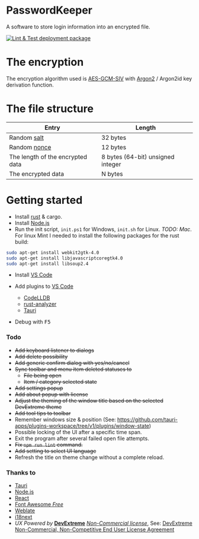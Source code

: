# PasswordKeeper
A software to store login information into an encrypted file. 

[![Lint & Test deployment package](https://github.com/VPKSoft/PasswordKeeper/actions/workflows/main-lint-test-deploy.yml/badge.svg)](https://github.com/VPKSoft/PasswordKeeper/actions/workflows/main-lint-test-deploy.yml)

# The encryption
The encryption algorithm used is [AES-GCM-SIV](https://en.wikipedia.org/wiki/AES-GCM-SIV) with [Argon2](https://en.wikipedia.org/wiki/Argon2) / Argon2id key derivation function.

# The file structure
|Entry|Length|
|---|---|
|Random [salt](https://en.wikipedia.org/wiki/Salt_(cryptography))|32 bytes|
|Random [nonce](https://en.wikipedia.org/wiki/Cryptographic_nonce)|12 bytes|
|The length of the encrypted data|8 bytes (64-bit) unsigned integer|
|The encrypted data|N bytes|

# Getting started
* Install [rust](https://www.rust-lang.org) & cargo.
* Install [Node.js](https://nodejs.org)
* Run the init script, `init.ps1` for Windows, `init.sh` for Linux. *TODO: Mac*.
For linux Mint I needed to install the following packages for the rust build:
```sh
sudo apt-get install webkit2gtk-4.0
sudo apt-get install libjavascriptcoregtk4.0
sudo apt-get install libsoup2.4
```
* Install [VS Code](https://code.visualstudio.com)
* Add plugins to [VS Code](https://code.visualstudio.com)
  - [CodeLLDB](https://marketplace.visualstudio.com/items?itemName=vadimcn.vscode-lldb)
  - [rust-analyzer](https://marketplace.visualstudio.com/items?itemName=rust-lang.rust-analyzer)
  - [Tauri](https://marketplace.visualstudio.com/items?itemName=tauri-apps.tauri-vscode)

* Debug with <kbd>F5</kbd>

### Todo
* ~~Add keyboard listener to dialogs~~
* ~~Add delete possibility~~
* ~~Add generic confirm dialog with yes/no/cancel~~
* ~~Sync toolbar and menu item deleted statuses to~~
  - ~~File being open~~
  - ~~Item / category selected state~~
* ~~Add settings popup~~
* ~~Add about popup with license~~
* ~~Adjust the theming of the window title based on the selected DevExtreme theme~~
* ~~Add tool tips to toolbar~~
* Remember windows size & position (See: https://github.com/tauri-apps/plugins-workspace/tree/v1/plugins/window-state)
* Possible locking of the UI after a specific time span.
* Exit the program after several failed open file attempts.
* ~~Fix `npm run lint` command.~~
* ~~Add setting to select UI language~~
* Refresh the title on theme change without a complete reload.

### Thanks to
* [Tauri](https://tauri.app)
* [Node.js](https://nodejs.org)
* [React](https://react.dev)
* [Font Awesome *Free*](https://fontawesome.com/search?o=r&m=free)
* [Weblate](https://weblate.org)
* [i18next](https://www.i18next.com)
* *UX Powered by* **[DevExtreme](https://js.devexpress.com/NonCommercial/)** *[Non-Commercial license](https://js.devexpress.com/Licensing/#NonCommercial)*, See: [DevExtreme Non-Commercial, Non-Competitive End User License Agreement](https://js.devexpress.com/EULAs/DevExtremeNonCommercial/)

